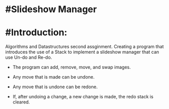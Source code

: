 #Slideshow Manager
======

#Introduction:
======

Algorithms and Datastructures second assginment. Creating a program that 
introduces the use of a Stack to implement a slideshow manager that can use 
Un-do and Re-do.

- The program can add, remove, move, and swap images.

- Any move that is made can be undone.

- Any move that is undone can be redone.

- If, after undoing a change, a new change is made, the redo stack is cleared.